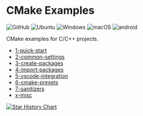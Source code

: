 # CMake Examples

<img alt="GitHub" src="https://img.shields.io/github/license/zchrissirhcz/cmake_examples"> ![Ubuntu](https://img.shields.io/badge/Ubuntu-333333?style=flat&logo=ubuntu) ![Windows](https://img.shields.io/badge/Windows-333333?style=flat&logo=windows&logoColor=blue) ![macOS](https://img.shields.io/badge/-macOS-333333?style=flat&logo=apple) ![android](https://img.shields.io/badge/-Android-333333?style=flat&logo=Android)

CMake examples for C/C++ projects.

- [1-quick-start](1-quick-start/README.md)
- [2-common-settings](2-common-settings/README.md)
- [3-create-packages](3-create-packages/README.md)
- [4-import-packages](4-import-packages/README.md)
- [5-vscode-integration](5-vscode-integration/README.md)
- [6-cmake-presets](6-cmake-presets/README.md)
- [7-sanitizers](7-sanitizers/README.md)
- [x-misc](x-misc/README.md)

[![Star History Chart](https://api.star-history.com/svg?repos=zchrissirhcz/cmake_examples&type=Date)](https://star-history.com/#zchrissirhcz/cmake_examples&Date)

